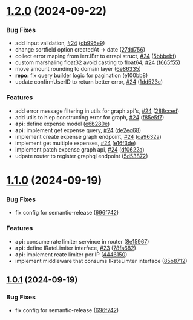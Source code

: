 # [1.2.0](https://github.com/beka-birhanu/finance-go/compare/v1.1.0...v1.2.0) (2024-09-22)


### Bug Fixes

* add input validation, [#24](https://github.com/beka-birhanu/finance-go/issues/24) ([cb995e9](https://github.com/beka-birhanu/finance-go/commit/cb995e9492ef13988804b7075c4f46ef2ec0cf57))
* change sortfield option createdAt -> date ([27dd756](https://github.com/beka-birhanu/finance-go/commit/27dd756fa19f0ccdaf188b47c293379a803b97eb))
* collect error maping from ierr.IErr to errapi struct, [#24](https://github.com/beka-birhanu/finance-go/issues/24) ([5bbbebf](https://github.com/beka-birhanu/finance-go/commit/5bbbebf1a92a75bc10b63cc3524203ba8782d7ba))
* custom marshaling float32 avoid casting to float64, [#24](https://github.com/beka-birhanu/finance-go/issues/24) ([f665f55](https://github.com/beka-birhanu/finance-go/commit/f665f55f70463c5be96eb86747a0f36fa6b368eb))
* move amount rounding to domain layer ([6e86335](https://github.com/beka-birhanu/finance-go/commit/6e8633543bc7f638a529c40a0f5c7fd04fdac094))
* **repo:** fix query builder logic for pagination ([e100bb8](https://github.com/beka-birhanu/finance-go/commit/e100bb87f24edbf62ae340ff4b7d25d5cd8de1d3))
* update confirmUserID to return better error, [#24](https://github.com/beka-birhanu/finance-go/issues/24) ([1dd523c](https://github.com/beka-birhanu/finance-go/commit/1dd523c7a7599cdeafe4c4e815bfd65a35d836e0))


### Features

* add error message filtering in utils for graph api's, [#24](https://github.com/beka-birhanu/finance-go/issues/24) ([288cced](https://github.com/beka-birhanu/finance-go/commit/288cced1d54d66642c82d79d07cd85ee570ca599))
* add utils to hlep constructing error for graph, [#24](https://github.com/beka-birhanu/finance-go/issues/24) ([f85e5f7](https://github.com/beka-birhanu/finance-go/commit/f85e5f7362e63bc4738ab8b13db5d34fee588d49))
* **api:** define expense model ([e6b280e](https://github.com/beka-birhanu/finance-go/commit/e6b280ee69f1435313d12279d6de875d4f0a5016))
* **api:** implement get expense query, [#24](https://github.com/beka-birhanu/finance-go/issues/24) ([de2ec68](https://github.com/beka-birhanu/finance-go/commit/de2ec68e7c147da2b1b87ba5a7b8128d47ed9023))
* implement create expense graph endpoint, [#24](https://github.com/beka-birhanu/finance-go/issues/24) ([ca9632a](https://github.com/beka-birhanu/finance-go/commit/ca9632a028f78f43032369da7edf995519544bf4))
* implement get multiple expenses, [#24](https://github.com/beka-birhanu/finance-go/issues/24) ([e16f3de](https://github.com/beka-birhanu/finance-go/commit/e16f3ded99f658d38d0d17642f1b3229ed0beb32))
* implement patch expense graph api, [#24](https://github.com/beka-birhanu/finance-go/issues/24) ([df0622a](https://github.com/beka-birhanu/finance-go/commit/df0622a57e308233996d0defcfc94110ded8c102))
* udpate router to register graphql endpoint ([5d53872](https://github.com/beka-birhanu/finance-go/commit/5d53872c844c06d4d8e0379abd3e0e2c431e5b1e))

# [1.1.0](https://github.com/beka-birhanu/finance-go/compare/v1.0.0...v1.1.0) (2024-09-19)


### Bug Fixes

* fix config for semantic-release ([696f742](https://github.com/beka-birhanu/finance-go/commit/696f7426114bcf872e28eb8029bf1efce97a90a9))


### Features

* **api:** consume rate limiter servince in router ([8e15967](https://github.com/beka-birhanu/finance-go/commit/8e159677527487cccc414c7cfd83dc1f910df374))
* **api:** define IRateLimiter interface, [#23](https://github.com/beka-birhanu/finance-go/issues/23) ([78fa682](https://github.com/beka-birhanu/finance-go/commit/78fa68279042a195a6c868a0fb41750930cc9770))
* **api:** implement reate limiter per IP ([4446150](https://github.com/beka-birhanu/finance-go/commit/44461503e75c71ade8bad196b71b5de9545ddc0d))
* implement middleware that consums IRateLimter interface ([85b8712](https://github.com/beka-birhanu/finance-go/commit/85b8712179f6b4d18a29bf9e0534c43b6c40e1ee))

## [1.0.1](https://github.com/beka-birhanu/finance-go/compare/v1.0.0...v1.0.1) (2024-09-19)


### Bug Fixes

* fix config for semantic-release ([696f742](https://github.com/beka-birhanu/finance-go/commit/696f7426114bcf872e28eb8029bf1efce97a90a9))
